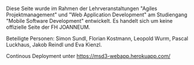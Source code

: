 Diese Seite wurde im Rahmen der Lehrveranstaltungen "Agiles Projektmanagement" und "Web Application Development" am Studiengang "Mobile Software Development" entwickelt. Es handelt sich um keine offizielle Seite der FH JOANNEUM.

Beteiligte Personen: Simon Sundl, Florian Kostmann, Leopold Wurm, Pascal Luckhaus, Jakob Reindl und Eva Kienzl.

Continous Deployment unter https://msd3-webapp.herokuapp.com/